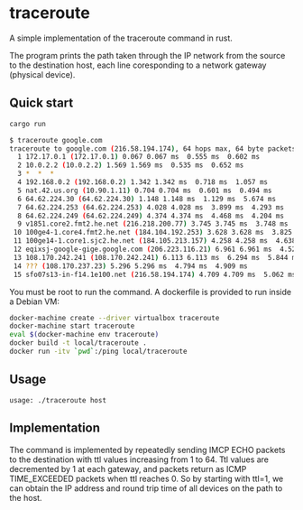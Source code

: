 # traceroute
A simple implementation of the traceroute command in rust.

The program prints the path taken through the IP network from the source to the destination host, each line coresponding to a network gateway (physical device).

## Quick start

```sh
cargo run
```

```sh
$ traceroute google.com
traceroute to google.com (216.58.194.174), 64 hops max, 64 byte packets
  1 172.17.0.1 (172.17.0.1) 0.067 0.067 ms  0.555 ms  0.602 ms
  2 10.0.2.2 (10.0.2.2) 1.569 1.569 ms  0.535 ms  0.652 ms
  3 *  *  *
  4 192.168.0.2 (192.168.0.2) 1.342 1.342 ms  0.718 ms  1.057 ms
  5 nat.42.us.org (10.90.1.11) 0.704 0.704 ms  0.601 ms  0.494 ms
  6 64.62.224.30 (64.62.224.30) 1.148 1.148 ms  1.129 ms  5.674 ms
  7 64.62.224.253 (64.62.224.253) 4.028 4.028 ms  3.899 ms  4.293 ms
  8 64.62.224.249 (64.62.224.249) 4.374 4.374 ms  4.468 ms  4.204 ms
  9 v1851.core2.fmt2.he.net (216.218.200.77) 3.745 3.745 ms  3.748 ms  3.791 ms
 10 100ge4-1.core4.fmt2.he.net (184.104.192.253) 3.628 3.628 ms  3.825 ms  3.919 ms
 11 100ge14-1.core1.sjc2.he.net (184.105.213.157) 4.258 4.258 ms  4.638 ms  4.279 ms
 12 eqixsj-google-gige.google.com (206.223.116.21) 6.961 6.961 ms  4.526 ms  5.94 ms
 13 108.170.242.241 (108.170.242.241) 6.113 6.113 ms  6.294 ms  5.844 ms
 14 ??? (108.170.237.23) 5.296 5.296 ms  4.794 ms  4.909 ms
 15 sfo07s13-in-f14.1e100.net (216.58.194.174) 4.709 4.709 ms  5.062 ms  5.178 ms
```

You must be root to run the command. A dockerfile is provided to run inside a Debian VM:

```sh
docker-machine create --driver virtualbox traceroute
docker-machine start traceroute
eval $(docker-machine env traceroute)
docker build -t local/traceroute .
docker run -itv `pwd`:/ping local/traceroute
```

## Usage

`usage: ./traceroute host`

## Implementation

The command is implemented by repeatedly sending IMCP ECHO packets to the destination with ttl values increasing from 1 to 64. Ttl values are decremented by 1 at each gateway, and packets return as ICMP TIME_EXCEEDED packets when ttl reaches 0. So by starting with ttl=1, we can obtain the IP address and round trip time of all devices on the path to the host.

